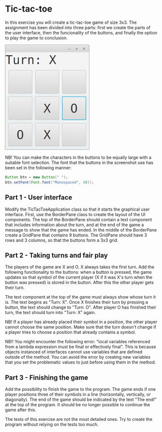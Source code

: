 
# Tic-tac-toe

In this exercise you will create a tic-tac-toe game of size 3x3. The assignment has been divided into three parts: first we create the parts of the user interface, then the funcionality of the buttons, and finally the option to play the game to conclusion.

![Example](tic-tac-toe.png)

NB! You can make the characters in the buttons to be equally large with a suitable font selection. The font that the buttons in the screenshot use has been set in the following manner:

```java
Button btn = new Button(" ");
btn.setFont(Font.font("Monospaced", 40));
```

## Part 1 - User interface

Modify the TicTacToeApplication class so that it starts the graphical user interface. First, use the BorderPane class to create the layout of the UI components. The top of the BorderPane should contain a text component that includes information about the turn, and at the end of the game a message to show that the game has ended. In the middle of the BorderPane create a GridPane that contains 9 buttons. The GridPane should have 3 rows and 3 columns, so that the buttons form a 3x3 grid.

## Part 2 - Taking turns and fair play

The players of the game are X and O. X always takes the first turn. Add the following functionality to the buttons: when a button is pressed, the game updates so that symbol of the current player (X if it was X's turn when the button was pressed) is stored in the button. After this the other player gets their turn.

The text component at the top of the game must always show whose turn it is. The text begins as "Turn: X". Once X finishes their turn by pressing a button, the text should change to "Turn: O". After player O has finished their turn, the text should turn into "Turn: X" again.

NB! If a player has already placed their symbol in a position, the other player cannot choose the same position. Make sure that the turn doesn't change if a player tries to choose a position that already contains a symbol.

NB!! You might encounter the following error: "local variables referenced from a lambda expression must be final or effectively final". This is because objects instanced of interfaces cannot use variables that are defined outside of the method. You can avoid the error by creating new variables that you set the problematic values to just before using them in the method.

## Part 3 - Finishing the game

Add the possibility to finish the game to the program. The game ends if one player positions three of their symbols in a line (horizontally, vertically, or diagonally). The end of the game should be indicated by the text "The end!" at the top of the program. It should be no longer possible to continue the game after this.

The tests of this exercise are not the most detailed ones. Try to create the program without relying on the tests too much.
